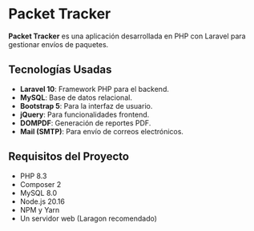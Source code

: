# Packet Tracker

**Packet Tracker** es una aplicación desarrollada en PHP con Laravel para gestionar envíos de paquetes.

## Tecnologías Usadas

- **Laravel 10**: Framework PHP para el backend.
- **MySQL**: Base de datos relacional.
- **Bootstrap 5**: Para la interfaz de usuario.
- **jQuery**: Para funcionalidades frontend.
- **DOMPDF**: Generación de reportes PDF.
- **Mail (SMTP)**: Para envío de correos electrónicos.

## Requisitos del Proyecto

- PHP 8.3
- Composer 2
- MySQL 8.0
- Node.js 20.16
- NPM y Yarn
- Un servidor web (Laragon recomendado)
